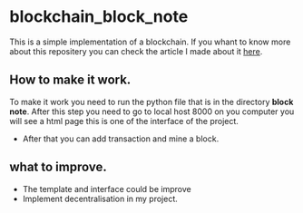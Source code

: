 # blockchain_block_note
This is a simple implementation of a blockchain. If you whant to know more about this repositery you can check the article I made about it [here](https://penyel-djegnene.medium.com/learn-blockchain-by-creating-one-3a38cc7b263b).


## How to make it work.
To make it work you need to run the python file that is in the directory __block note__. After this step you need to go to local host 8000 on you computer you will see a html page this is one of the interface of the project.

- After that you can add transaction and mine a block.

## what to improve.
- The template and interface could be improve
- Implement decentralisation in my project.
